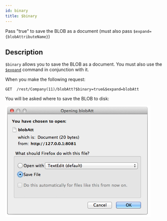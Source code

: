 ```yaml
---
id: binary
title: $binary 
---
```


Pass "true" to save the BLOB as a document (must also pass `$expand={blobAttributeName}`)

## Description   

`$binary` allows you to save the BLOB as a document.  You must also use the [`$expand`]($expand.md) command in conjunction with it.

When you make the following request:

```
GET  /rest/Company(11)/blobAtt?$binary=true&$expand=blobAtt
```

You will be asked where to save the BLOB to disk:

![](assets/en/REST/binary.png)

